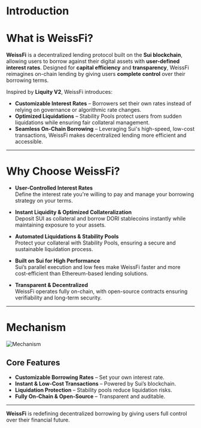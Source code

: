 # Introduction

# What is WeissFi?

**WeissFi** is a decentralized lending protocol built on the **Sui blockchain**, allowing users to borrow against their digital assets with **user-defined interest rates**. Designed for **capital efficiency** and **transparency**, WeissFi reimagines on-chain lending by giving users **complete control** over their borrowing terms.

Inspired by **Liquity V2**, WeissFi introduces:

- **Customizable Interest Rates** – Borrowers set their own rates instead of relying on governance or algorithmic rate changes.
- **Optimized Liquidations** – Stability Pools protect users from sudden liquidations while ensuring fair collateral management.
- **Seamless On-Chain Borrowing** – Leveraging Sui's high-speed, low-cost transactions, WeissFi makes decentralized lending more efficient and accessible.

---

# Why Choose WeissFi?

- **User-Controlled Interest Rates**  
  Define the interest rate you're willing to pay and manage your borrowing strategy on your terms.

- **Instant Liquidity & Optimized Collateralization**  
  Deposit SUI as collateral and borrow DORI stablecoins instantly while maintaining exposure to your assets.

- **Automated Liquidations & Stability Pools**  
  Protect your collateral with Stability Pools, ensuring a secure and sustainable liquidation process.

- **Built on Sui for High Performance**  
  Sui’s parallel execution and low fees make WeissFi faster and more cost-efficient than Ethereum-based lending solutions.

- **Transparent & Decentralized**  
  WeissFi operates fully on-chain, with open-source contracts ensuring verifiability and long-term security.

---

# Mechanism
![Mechanism](/img/mechanism.avif)

## Core Features

- **Customizable Borrowing Rates** – Set your own interest rate.  
- **Instant & Low-Cost Transactions** – Powered by Sui’s blockchain.  
- **Liquidation Protection** – Stability pools reduce liquidation risks.  
- **Fully On-Chain & Open-Source** – Transparent and auditable.

---

**WeissFi** is redefining decentralized borrowing by giving users full control over their financial future.
